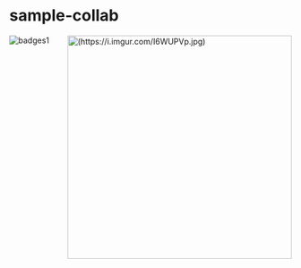 # sample-collab

  <img align="right" alt="(https://i.imgur.com/I6WUPVp.jpg)" width="400" src="add your link 
  here">
  
  ![badges1](https://dev-to-uploads.s3.amazonaws.com/uploads/articles/6n8fc8zw8pawxveffitx.png)


